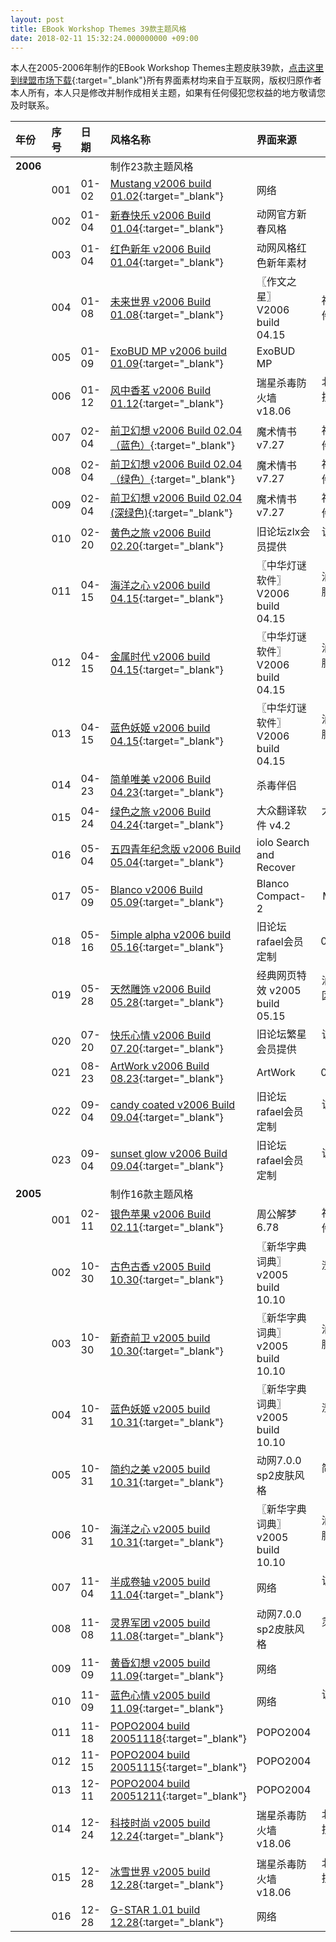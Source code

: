 ```yaml
---
layout: post
title: EBook Workshop Themes 39款主题风格
date: 2018-02-11 15:32:24.000000000 +09:00
---
```


本人在2005-2006年制作的EBook Workshop Themes主题皮肤39款，[点击这里到绿盟市场下载](http://www.xdowns.com/soft/38/217/2006/Soft_7092.html){:target="_blank"}所有界面素材均来自于互联网，版权归原作者本人所有，本人只是修改并制作成相关主题，如果有任何侵犯您权益的地方敬请您及时联系。



| 年份 | 序号 |日期 |风格名称 |界面来源 |版权所有|
|:-------------|:-------------|:------|:------------|:------------|:-----------:|
|**2006**|     |     |制作23款主题风格|     |     |
|    |001|01-02|[Mustang v2006 build 01.02](http://tadown.com/fs/5xia9misbtud6io437b8/){:target="_blank"}|网络|JJ.ying|
|    |002|01-04|[新春快乐 v2006 Build 01.04](http://tadown.com/fs/5xi0am5isdtucdi9o547/){:target="_blank"}|动网官方新春风格|动网官方|
|    |003|01-04|[红色新年 v2006 Build 01.04](http://tadown.com/fs/6xiadmisdtud2iocdfb5/){:target="_blank"}|动网风格红色新年素材|nosom|
|    |004|01-08|[未来世界 v2006 Build 01.08](http://tadown.com/fs/bxia2mis3tud8io13495/){:target="_blank"}|〖作文之星〗 V2006 build 04.15|福州酷博软件有限公司|
|    |005|01-09|[ExoBUD MP v2006 build 01.09](http://tadown.com/fs/cxia3mis0tud6io45975/){:target="_blank"}|ExoBUD MP|ExoBUD MP|
|    |006|01-12|[风中香茗 v2006 Build 01.12](http://tadown.com/fs/7xibam1is3tuedi5oc14/){:target="_blank"}|瑞星杀毒防火墙 v18.06|北京瑞星科技股份有限公司|
|    |007|02-04|[前卫幻想 v2006 Build 02.04（蓝色）](http://tadown.com/fs/4xia4mis2tudaiob84d2/){:target="_blank"}|魔术情书 v7.27|福州酷博软件有限公司|
|    |008|02-04|[前卫幻想 v2006 Build 02.04（绿色）](http://tadown.com/fs/cxeifaam3ids6t3udio0/){:target="_blank"}|魔术情书 v7.27|福州酷博软件有限公司|
|    |009|02-04|[前卫幻想 v2006 Build 02.04 (深绿色)](http://tadown.com/fs/bxfi0a8m8ies3tfudio6/){:target="_blank"}|魔术情书 v7.27|福州酷博软件有限公司|
|    |010|02-20|[黄色之旅 v2006 Build 02.20](http://tadown.com/fs/8xi0am3is9tuadi0o674/){:target="_blank"}|旧论坛zlx会员提供|该风格的原创作者|
|    |011|04-15|[海洋之心 v2006 build 04.15](http://tadown.com/fs/7xia7mis0tudcio7ef42/){:target="_blank"}|〖中华灯谜软件〗 V2006 build 04.15|汕头夫子电脑软件工作室|
|    |012|04-15|[金属时代 v2006 build 04.15](http://tadown.com/fs/5xiaemisatud3io37792/){:target="_blank"}|〖中华灯谜软件〗 V2006 build 04.15|汕头夫子电脑软件工作室|
|    |013|04-15|[蓝色妖姬 v2006 build 04.15](http://tadown.com/fs/dx6i1afmfi6s9t6udio3/){:target="_blank"}|〖中华灯谜软件〗 V2006 build 04.15|汕头夫子电脑软件工作室|
|    |014|04-23|[简单唯美 v2006 Build 04.23](http://tadown.com/fs/3xfi0abm4ifs0t4udio3/){:target="_blank"}|杀毒伴侣|杀毒伴侣|
|    |015|04-24|[绿色之旅 v2006 Build 04.24](http://tadown.com/fs/1x6ida3mci5s9t3udio0/){:target="_blank"}|大众翻译软件 v4.2|大众翻译软件|
|    |016|05-04|[五四青年纪念版 v2006 Build 05.04](http://tadown.com/fs/0x6iaa9m7ies7t2udio3/){:target="_blank"}|iolo Search and Recover|iolo.com|
|    |017|05-09|[Blanco v2006 Build 05.09](http://tadown.com/fs/cxiadmisbtud0io769e5/){:target="_blank"}|Blanco Compact-2|Morphium|
|    |018|05-16|[5imple alpha v2006 build 05.16](http://tadown.com/fs/dxiafmis8tuddio06018/){:target="_blank"}|旧论坛rafael会员定制|01045319|
|    |019|05-28|[天然雕饰 v2006 Build 05.28](http://tadown.com/fs/0xi2am7is4tu7di5oc47/){:target="_blank"}|经典网页特效 v2005 build 05.15|汕头市澄海区夫子工作室|
|    |020|07-20|[快乐心情 v2006 Build 07.20](http://tadown.com/fs/0xi1am0is1tufdi2o394/){:target="_blank"}|旧论坛繁星会员提供|该风格的原创作者|
|    |021|08-23|[ArtWork v2006 Build 08.23](http://tadown.com/fs/5xiaemis5tud6io50932/){:target="_blank"}|ArtWork|01045319|
|    |022|09-04|[candy coated v2006 Build 09.04](http://tadown.com/fs/0xi4am5is9tufdi0o0c7/){:target="_blank"}|旧论坛rafael会员定制|该风格的原创作者|
|    |023|09-04|[sunset glow v2006 Build 09.04](http://tadown.com/fs/axia4mis2tudbio2d085/){:target="_blank"}|旧论坛rafael会员定制|该风格的原创作者|
|**2005**|     |     |制作16款主题风格|     |     |
|    |001|02-11|[银色苹果 v2006 Build 02.11](http://tadown.com/fs/bxi3amdisftuddi3oa91/){:target="_blank"}|周公解梦 6.78|福州酷博软件有限公司|
|    |002|10-30|[古色古香 v2005 Build 10.30](http://tadown.com/fs/9xiaam4is0tu8di2od21/){:target="_blank"}|〖新华字典词典〗 v2005 build 10.10|澄海夫子软件工作室|
|    |003|10-30|[新奇前卫 v2005 build 10.30](http://tadown.com/fs/7xi7am6is2tubdi2oef1/){:target="_blank"}|〖新华字典词典〗 v2005 build 10.10|汕头夫子电脑软件工作室|
|    |004|10-31|[蓝色妖姬 v2005 build 10.31](http://tadown.com/fs/1xfi6a1m4ids6taudio9/){:target="_blank"}|〖新华字典词典〗 v2005 build 10.10|澄海夫子软件工作室|
|    |005|10-31|[简约之美 v2005 build 10.31](http://tadown.com/fs/1xiaamis4tudcioa0e02/){:target="_blank"} |动网7.0.0 sp2皮肤风格|简约之美原创作者|
|    |006|10-31|[海洋之心 v2005 build 10.31](http://tadown.com/fs/8xiaemis4tud8io51288/){:target="_blank"}|〖新华字典词典〗 v2005 build 10.10|汕头夫子电脑软件工作室|
|    |007|11-04|[半成卷轴 v2005 build 11.04](http://tadown.com/fs/fx5i5admai5s6t1udio9/){:target="_blank"}|网络|该风格的原创作者|
|    |008|11-08|[灵界军团 v2005 build 11.08](http://tadown.com/fs/axidam8isetuadi6o681/){:target="_blank"}|动网7.0.0 sp2皮肤风格|灵界军团原创作者|
|    |009|11-09|[黄昏幻想 v2005 build 11.09](http://tadown.com/fs/2xi9am7is8tu0di4o354/){:target="_blank"}|网络|GJ|
|    |010|11-09|[蓝色心情 v2005 build 11.09](http://tadown.com/fs/ax1i4a8mei4s4tdudio0/){:target="_blank"}|网络|该风格的原作者|
|    |011|11-18|[POPO2004 build 20051118](http://tadown.com/fs/fxicamcis7tu9di5o387/){:target="_blank"}|POPO2004|网易163|
|    |012|11-15|[POPO2004 build 20051115](http://tadown.com/fs/6xieam6is0tu3di2o5c1/){:target="_blank"}|POPO2004|网易163|
|    |013|12-11|[POPO2004 build 20051211](http://tadown.com/fs/axibam5is2tuddi4o021/){:target="_blank"}|POPO2004|网易163|
|    |014|12-24|[科技时尚 v2005 build 12.24](http://tadown.com/fs/7xai6a0m9i4s0teudio6/){:target="_blank"}|瑞星杀毒防火墙 v18.06|北京瑞星科技股份有限公司|
|    |015|12-28|[冰雪世界 v2005 build 12.28](http://tadown.com/fs/4xbifa2m7i9s5t8udio0/){:target="_blank"}|瑞星杀毒防火墙 v18.06|北京瑞星科技股份有限公司|
|    |016|12-28|[G-STAR 1.01  build 12.28](http://tadown.com/fs/2x8i5a6mci8sct3udio0/){:target="_blank"}|网络|tanako|
    
